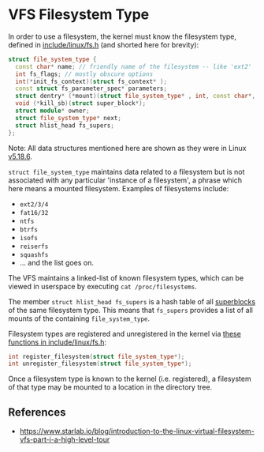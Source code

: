 # VFS Filesystem Type

In order to use a filesystem, the kernel must know the filesystem type, defined in [include/linux/fs.h](https://elixir.bootlin.com/linux/v5.7-rc4/source/include/linux/fs.h#L2234) (and shorted here for brevity):

```cpp
struct file_system_type {
  const char* name; // friendly name of the filesystem -- like 'ext2'
  int fs_flags; // mostly obscure options   
  int(*init_fs_context)(struct fs_context* );
  const struct fs_parameter_spec* parameters;
  struct dentry* (*mount)(struct file_system_type* , int, const char*, void*);
  void (*kill_sb)(struct super_block*);
  struct module* owner;
  struct file_system_type* next;
  struct hlist_head fs_supers;
};
```

Note: All data structures mentioned here are shown as they were in Linux [v5.18.6](https://elixir.bootlin.com/linux/v5.18.6/source).

`struct file_system_type` maintains data related to a filesystem but is not associated with any particular 'instance of a filesystem', a phrase which here means a mounted filesystem. Examples of filesystems include:

- `ext2/3/4`
- `fat16/32`
- `ntfs`
- `btrfs`
- `isofs`
- `reiserfs`
- `squashfs`
- ... and the list goes on.

The VFS maintains a linked-list of known filesystem types, which can be viewed in userspace by executing `cat /proc/filesystems`.

The member `struct hlist_head fs_supers`  is a hash table of all [superblocks](/linux/vfs/superblock) of the same filesystem type. This means that `fs_supers` provides a list of all mounts of the containing `file_system_type`.

Filesystem types are registered and unregistered in the kernel via [these functions in include/linux/fs.h](https://elixir.bootlin.com/linux/v5.7-rc4/source/include/linux/fs.h#L2325):

```cpp
int register_filesystem(struct file_system_type*);
int unregister_filesystem(struct file_system_type*);
```

Once a filesystem type is known to the kernel (i.e. registered), a filesystem of that type may be mounted to a location in the directory tree.

## References

- https://www.starlab.io/blog/introduction-to-the-linux-virtual-filesystem-vfs-part-i-a-high-level-tour
